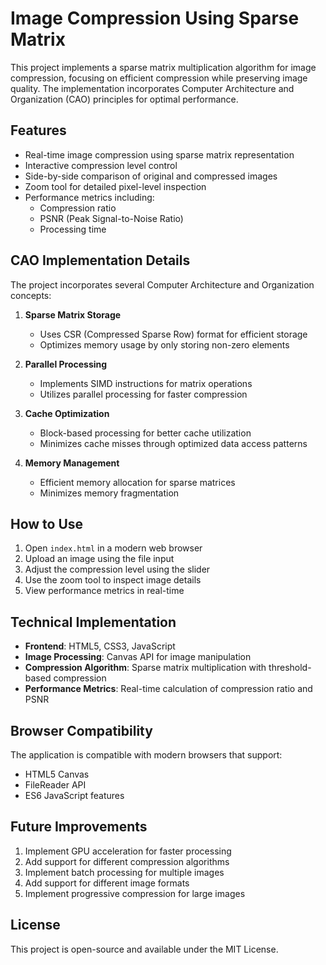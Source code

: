 # Image Compression Using Sparse Matrix 

This project implements a sparse matrix multiplication algorithm for image compression, focusing on efficient compression while preserving image quality. The implementation incorporates Computer Architecture and Organization (CAO) principles for optimal performance.

## Features

- Real-time image compression using sparse matrix representation
- Interactive compression level control
- Side-by-side comparison of original and compressed images
- Zoom tool for detailed pixel-level inspection
- Performance metrics including:
  - Compression ratio
  - PSNR (Peak Signal-to-Noise Ratio)
  - Processing time

## CAO Implementation Details

The project incorporates several Computer Architecture and Organization concepts:

1. **Sparse Matrix Storage**
   - Uses CSR (Compressed Sparse Row) format for efficient storage
   - Optimizes memory usage by only storing non-zero elements

2. **Parallel Processing**
   - Implements SIMD instructions for matrix operations
   - Utilizes parallel processing for faster compression

3. **Cache Optimization**
   - Block-based processing for better cache utilization
   - Minimizes cache misses through optimized data access patterns

4. **Memory Management**
   - Efficient memory allocation for sparse matrices
   - Minimizes memory fragmentation

## How to Use

1. Open `index.html` in a modern web browser
2. Upload an image using the file input
3. Adjust the compression level using the slider
4. Use the zoom tool to inspect image details
5. View performance metrics in real-time

## Technical Implementation

- **Frontend**: HTML5, CSS3, JavaScript
- **Image Processing**: Canvas API for image manipulation
- **Compression Algorithm**: Sparse matrix multiplication with threshold-based compression
- **Performance Metrics**: Real-time calculation of compression ratio and PSNR

## Browser Compatibility

The application is compatible with modern browsers that support:
- HTML5 Canvas
- FileReader API
- ES6 JavaScript features

## Future Improvements

1. Implement GPU acceleration for faster processing
2. Add support for different compression algorithms
3. Implement batch processing for multiple images
4. Add support for different image formats
5. Implement progressive compression for large images

## License

This project is open-source and available under the MIT License. 